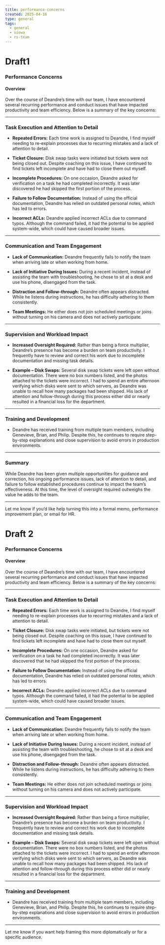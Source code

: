 ```yaml
---
title: performance-concerns
created: 2025-04-16
type: general
tags:
  - general
  - uiowa
  - rs-team
---
```

# Draft1
### Performance Concerns

#### Overview

Over the course of Deandre’s time with our team, I have encountered several recurring performance and conduct issues that have impacted productivity and team efficiency. Below is a summary of the key concerns:

---

### Task Execution and Attention to Detail

- **Repeated Errors:** Each time work is assigned to Deandre, I find myself needing to re-explain processes due to recurring mistakes and a lack of attention to detail.
    
- **Ticket Closure:** Disk swap tasks were initiated but tickets were not being closed out. Despite coaching on this issue, I have continued to find tickets left incomplete and have had to close them out myself.
    
- **Incomplete Procedures:** On one occasion, Deandre asked for verification on a task he had completed incorrectly. It was later discovered he had skipped the first portion of the process.
    
- **Failure to Follow Documentation:** Instead of using the official documentation, Deandre has relied on outdated personal notes, which has led to errors.
    
- **Incorrect ACLs:** Deandre applied incorrect ACLs due to command typos. Although the command failed, it had the potential to be applied system-wide, which could have caused broader issues.
    

---

### Communication and Team Engagement

- **Lack of Communication:** Deandre frequently fails to notify the team when arriving late or when working from home.
    
- **Lack of Initiative During Issues:** During a recent incident, instead of assisting the team with troubleshooting, he chose to sit at a desk and use his phone, disengaged from the task.
    
- **Distraction and Follow-through:** Deandre often appears distracted. While he listens during instructions, he has difficulty adhering to them consistently.
    
- **Team Meetings:** He either does not join scheduled meetings or joins without turning on his camera and does not actively participate.
    

---

### Supervision and Workload Impact

- **Increased Oversight Required:** Rather than being a force multiplier, Deandre’s presence has become a burden on team productivity. I frequently have to review and correct his work due to incomplete documentation and missing task details.
    
- **Example – Disk Swaps:** Several disk swap tickets were left open without documentation. There were no box numbers listed, and the photos attached to the tickets were incorrect. I had to spend an entire afternoon verifying which disks were sent to which servers, as Deandre was unable to recall how many packages had been shipped. His lack of attention and follow-through during this process either did or nearly resulted in a financial loss for the department.
    

---

### Training and Development

- Deandre has received training from multiple team members, including Genevieve, Brian, and Philip. Despite this, he continues to require step-by-step explanations and close supervision to avoid errors in production environments.
    

---

### Summary

While Deandre has been given multiple opportunities for guidance and correction, his ongoing performance issues, lack of attention to detail, and failure to follow established procedures continue to impact the team’s effectiveness. At this time, the level of oversight required outweighs the value he adds to the team.

---

Let me know if you’d like help turning this into a formal memo, performance improvement plan, or email for HR.


# Draft 2

### Performance Concerns

#### Overview

Over the course of Deandre’s time with our team, I have encountered several recurring performance and conduct issues that have impacted productivity and team efficiency. Below is a summary of the key concerns:

---

### Task Execution and Attention to Detail

- **Repeated Errors:** Each time work is assigned to Deandre, I find myself needing to re-explain processes due to recurring mistakes and a lack of attention to detail.
    
- **Ticket Closure:** Disk swap tasks were initiated, but tickets were not being closed out. Despite coaching on this issue, I have continued to find tickets left incomplete and have had to close them out myself.
    
- **Incomplete Procedures:** On one occasion, Deandre asked for verification on a task he had completed incorrectly. It was later discovered that he had skipped the first portion of the process.
    
- **Failure to Follow Documentation:** Instead of using the official documentation, Deandre has relied on outdated personal notes, which has led to errors.
    
- **Incorrect ACLs:** Deandre applied incorrect ACLs due to command typos. Although the command failed, it had the potential to be applied system-wide, which could have caused broader issues.
    

---

### Communication and Team Engagement

- **Lack of Communication:** Deandre frequently fails to notify the team when arriving late or when working from home.
    
- **Lack of Initiative During Issues:** During a recent incident, instead of assisting the team with troubleshooting, he chose to sit at a desk and use his phone, disengaged from the task.
    
- **Distraction and Follow-through:** Deandre often appears distracted. While he listens during instructions, he has difficulty adhering to them consistently.
    
- **Team Meetings:** He either does not join scheduled meetings or joins without turning on his camera and does not actively participate.
    

---

### Supervision and Workload Impact

- **Increased Oversight Required:** Rather than being a force multiplier, Deandre’s presence has become a burden on team productivity. I frequently have to review and correct his work due to incomplete documentation and missing task details.
    
- **Example – Disk Swaps:** Several disk swap tickets were left open without documentation. There were no box numbers listed, and the photos attached to the tickets were incorrect. I had to spend an entire afternoon verifying which disks were sent to which servers, as Deandre was unable to recall how many packages had been shipped. His lack of attention and follow-through during this process either did or nearly resulted in a financial loss for the department.
    

---

### Training and Development

- Deandre has received training from multiple team members, including Genevieve, Brian, and Philip. Despite this, he continues to require step-by-step explanations and close supervision to avoid errors in production environments.
    

---

Let me know if you want help framing this more diplomatically or for a specific audience.